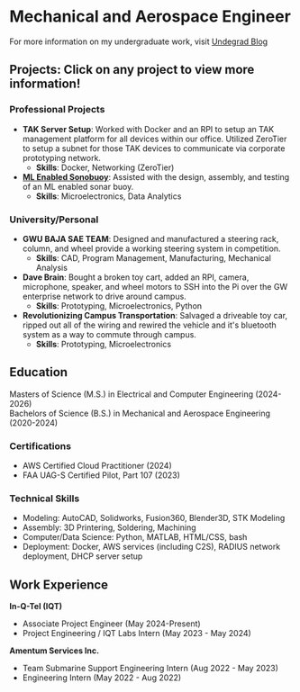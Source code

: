 # Mechanical and Aerospace Engineer
For more information on my undergraduate work, visit [Undegrad Blog](https://blogs.gwu.edu/lsamoyan/)

## Projects: Click on any project to view more information!

### Professional Projects
 - **TAK Server Setup**: Worked with Docker and an RPI to setup an TAK management platform for all devices within our office. Utilized ZeroTier to setup a subnet for those TAK devices to communicate via corporate prototyping network.
    - **Skills**: Docker, Networking (ZeroTier)
- **[ML Enabled Sonobuoy](/lsamoyan/buoy)**: Assisted with the design, assembly, and testing of an ML enabled sonar buoy.
    - **Skills**: Microelectronics, Data Analytics

### University/Personal
 - **GWU BAJA SAE TEAM**: Designed and manufactured a steering rack, column, and wheel provide a working steering system in competition.
    - **Skills**: CAD, Program Management, Manufacturing, Mechanical Analysis
 - **Dave Brain**: Bought a broken toy cart, added an RPI, camera, microphone, speaker, and wheel motors to SSH into the Pi over the GW enterprise network to drive around campus.
    - **Skills**: Prototyping, Microelectronics, Python
 - **Revolutionizing Campus Transportation**: Salvaged a driveable toy car, ripped out all of the wiring and rewired the vehicle and it's bluetooth system as a way to commute through campus.
    - **Skills**: Prototyping, Microelectronics

## Education
Masters of Science (M.S.) in Electrical and Computer Engineering (2024-2026)  
Bachelors of Science (B.S.) in Mechanical and Aerospace Engineering (2020-2024)

### Certifications
- AWS Certified Cloud Practitioner (2024)
- FAA UAG-S Certified Pilot, Part 107 (2023)

### Technical Skills
- Modeling: AutoCAD, Solidworks, Fusion360, Blender3D, STK Modeling
- Assembly: 3D Printering, Soldering, Machining
- Computer/Data Science: Python, MATLAB, HTML/CSS, bash
- Deployment: Docker, AWS services (including C2S), RADIUS network deployment, DHCP server setup

## Work Experience
**In-Q-Tel (IQT)**
 - Associate Project Engineer (May 2024-Present)
 - Project Engineering / IQT Labs Intern (May 2023 - May 2024)

 **Amentum Services Inc.**
 - Team Submarine Support Engineering Intern (Aug 2022 - May 2023)
 - Engineering Intern (May 2022 - Aug 2022)


